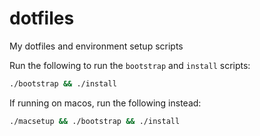 # dotfiles

My dotfiles and environment setup scripts

Run the following to run the `bootstrap` and `install` scripts:

```bash
./bootstrap && ./install
```

If running on macos, run the following instead:

```bash
./macsetup && ./bootstrap && ./install
```
